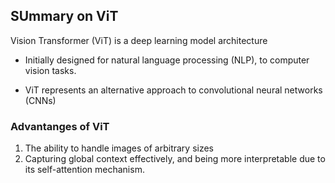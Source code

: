 ## SUmmary on ViT

Vision Transformer (ViT) is a deep learning model architecture

- Initially designed for natural language processing (NLP), to computer vision tasks. 

- ViT represents an alternative approach to convolutional neural networks (CNNs)

### Advantanges of ViT

1. The ability to handle images of arbitrary sizes
2. Capturing global context effectively, and being more interpretable due to its self-attention mechanism.
